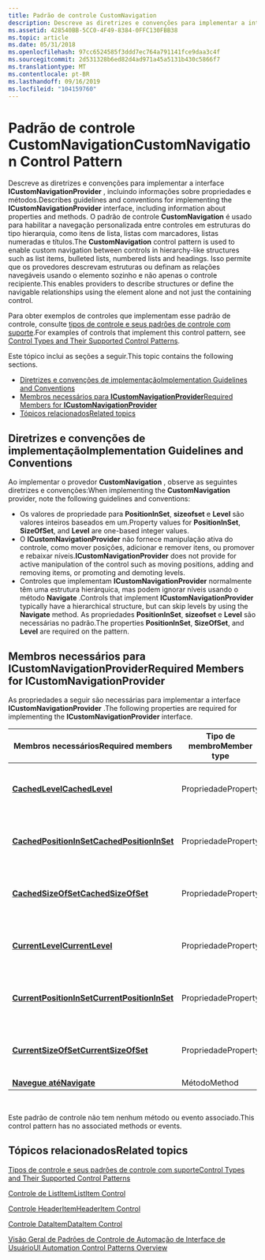 ```yaml
---
title: Padrão de controle CustomNavigation
description: Descreve as diretrizes e convenções para implementar a interface ICustomNavigationProvider, incluindo informações sobre propriedades e métodos.
ms.assetid: 428540BB-5CC0-4F49-8384-0FFC130FBB38
ms.topic: article
ms.date: 05/31/2018
ms.openlocfilehash: 97cc6524585f3ddd7ec764a791141fce9daa3c4f
ms.sourcegitcommit: 2d531328b6ed82d4ad971a45a5131b430c5866f7
ms.translationtype: MT
ms.contentlocale: pt-BR
ms.lasthandoff: 09/16/2019
ms.locfileid: "104159760"
---
```

# <a name="customnavigation-control-pattern"></a><span data-ttu-id="3067b-103">Padrão de controle CustomNavigation</span><span class="sxs-lookup"><span data-stu-id="3067b-103">CustomNavigation Control Pattern</span></span>

<span data-ttu-id="3067b-104">Descreve as diretrizes e convenções para implementar a interface **ICustomNavigationProvider** , incluindo informações sobre propriedades e métodos.</span><span class="sxs-lookup"><span data-stu-id="3067b-104">Describes guidelines and conventions for implementing the **ICustomNavigationProvider** interface, including information about properties and methods.</span></span> <span data-ttu-id="3067b-105">O padrão de controle **CustomNavigation** é usado para habilitar a navegação personalizada entre controles em estruturas do tipo hierarquia, como itens de lista, listas com marcadores, listas numeradas e títulos.</span><span class="sxs-lookup"><span data-stu-id="3067b-105">The **CustomNavigation** control pattern is used to enable custom navigation between controls in hierarchy-like structures such as list items, bulleted lists, numbered lists and headings.</span></span> <span data-ttu-id="3067b-106">Isso permite que os provedores descrevam estruturas ou definam as relações navegáveis usando o elemento sozinho e não apenas o controle recipiente.</span><span class="sxs-lookup"><span data-stu-id="3067b-106">This enables providers to describe structures or define the navigable relationships using the element alone and not just the containing control.</span></span>

<span data-ttu-id="3067b-107">Para obter exemplos de controles que implementam esse padrão de controle, consulte [tipos de controle e seus padrões de controle com suporte](uiauto-controlpatternmapping.md).</span><span class="sxs-lookup"><span data-stu-id="3067b-107">For examples of controls that implement this control pattern, see [Control Types and Their Supported Control Patterns](uiauto-controlpatternmapping.md).</span></span>

<span data-ttu-id="3067b-108">Este tópico inclui as seções a seguir.</span><span class="sxs-lookup"><span data-stu-id="3067b-108">This topic contains the following sections.</span></span>

-   [<span data-ttu-id="3067b-109">Diretrizes e convenções de implementação</span><span class="sxs-lookup"><span data-stu-id="3067b-109">Implementation Guidelines and Conventions</span></span>](#implementation-guidelines-and-conventions)
-   [<span data-ttu-id="3067b-110">Membros necessários para **ICustomNavigationProvider**</span><span class="sxs-lookup"><span data-stu-id="3067b-110">Required Members for **ICustomNavigationProvider**</span></span>](#required-members-for-icustomnavigationprovider)
-   [<span data-ttu-id="3067b-111">Tópicos relacionados</span><span class="sxs-lookup"><span data-stu-id="3067b-111">Related topics</span></span>](#related-topics)

## <a name="implementation-guidelines-and-conventions"></a><span data-ttu-id="3067b-112">Diretrizes e convenções de implementação</span><span class="sxs-lookup"><span data-stu-id="3067b-112">Implementation Guidelines and Conventions</span></span>

<span data-ttu-id="3067b-113">Ao implementar o provedor **CustomNavigation** , observe as seguintes diretrizes e convenções:</span><span class="sxs-lookup"><span data-stu-id="3067b-113">When implementing the **CustomNavigation** provider, note the following guidelines and conventions:</span></span>

-   <span data-ttu-id="3067b-114">Os valores de propriedade para **PositionInSet**, **sizeofset** e **Level** são valores inteiros baseados em um.</span><span class="sxs-lookup"><span data-stu-id="3067b-114">Property values for **PositionInSet**, **SizeOfSet**, and **Level** are one-based integer values.</span></span>
-   <span data-ttu-id="3067b-115">O **ICustomNavigationProvider** não fornece manipulação ativa do controle, como mover posições, adicionar e remover itens, ou promover e rebaixar níveis.</span><span class="sxs-lookup"><span data-stu-id="3067b-115">**ICustomNavigationProvider** does not provide for active manipulation of the control such as moving positions, adding and removing items, or promoting and demoting levels.</span></span>
-   <span data-ttu-id="3067b-116">Controles que implementam **ICustomNavigationProvider** normalmente têm uma estrutura hierárquica, mas podem ignorar níveis usando o método **Navigate** .</span><span class="sxs-lookup"><span data-stu-id="3067b-116">Controls that implement **ICustomNavigationProvider** typically have a hierarchical structure, but can skip levels by using the **Navigate** method.</span></span> <span data-ttu-id="3067b-117">As propriedades **PositionInSet**, **sizeofset** e **Level** são necessárias no padrão.</span><span class="sxs-lookup"><span data-stu-id="3067b-117">The properties **PositionInSet**, **SizeOfSet**, and **Level** are required on the pattern.</span></span>

## <a name="required-members-for-icustomnavigationprovider"></a><span data-ttu-id="3067b-118">Membros necessários para **ICustomNavigationProvider**</span><span class="sxs-lookup"><span data-stu-id="3067b-118">Required Members for **ICustomNavigationProvider**</span></span>

<span data-ttu-id="3067b-119">As propriedades a seguir são necessárias para implementar a interface **ICustomNavigationProvider** .</span><span class="sxs-lookup"><span data-stu-id="3067b-119">The following properties are required for implementing the **ICustomNavigationProvider** interface.</span></span>



| <span data-ttu-id="3067b-120">Membros necessários</span><span class="sxs-lookup"><span data-stu-id="3067b-120">Required members</span></span>                                                                  | <span data-ttu-id="3067b-121">Tipo de membro</span><span class="sxs-lookup"><span data-stu-id="3067b-121">Member type</span></span> | <span data-ttu-id="3067b-122">Observações</span><span class="sxs-lookup"><span data-stu-id="3067b-122">Notes</span></span>                                                                               |
|-----------------------------------------------------------------------------------|-------------|-------------------------------------------------------------------------------------|
| [<span data-ttu-id="3067b-123">**CachedLevel**</span><span class="sxs-lookup"><span data-stu-id="3067b-123">**CachedLevel**</span></span>](/windows/desktop/api/UIAutomationClient/nf-uiautomationclient-iuiautomationelement4-get_cachedlevel)                   | <span data-ttu-id="3067b-124">Propriedade</span><span class="sxs-lookup"><span data-stu-id="3067b-124">Property</span></span>    | <span data-ttu-id="3067b-125">Localizado na interface [**IUIAutomationElement4**](/windows/desktop/api/UIAutomationClient/nn-uiautomationclient-iuiautomationelement4) .</span><span class="sxs-lookup"><span data-stu-id="3067b-125">Located on [**IUIAutomationElement4**](/windows/desktop/api/UIAutomationClient/nn-uiautomationclient-iuiautomationelement4) interface.</span></span> |
| [<span data-ttu-id="3067b-126">**CachedPositionInSet**</span><span class="sxs-lookup"><span data-stu-id="3067b-126">**CachedPositionInSet**</span></span>](/windows/desktop/api/UIAutomationClient/nf-uiautomationclient-iuiautomationelement4-get_cachedpositioninset)   | <span data-ttu-id="3067b-127">Propriedade</span><span class="sxs-lookup"><span data-stu-id="3067b-127">Property</span></span>    | <span data-ttu-id="3067b-128">Localizado na interface [**IUIAutomationElement4**](/windows/desktop/api/UIAutomationClient/nn-uiautomationclient-iuiautomationelement4) .</span><span class="sxs-lookup"><span data-stu-id="3067b-128">Located on [**IUIAutomationElement4**](/windows/desktop/api/UIAutomationClient/nn-uiautomationclient-iuiautomationelement4) interface.</span></span> |
| [<span data-ttu-id="3067b-129">**CachedSizeOfSet**</span><span class="sxs-lookup"><span data-stu-id="3067b-129">**CachedSizeOfSet**</span></span>](/windows/desktop/api/UIAutomationClient/nf-uiautomationclient-iuiautomationelement4-get_cachedsizeofset)           | <span data-ttu-id="3067b-130">Propriedade</span><span class="sxs-lookup"><span data-stu-id="3067b-130">Property</span></span>    | <span data-ttu-id="3067b-131">Localizado na interface [**IUIAutomationElement4**](/windows/desktop/api/UIAutomationClient/nn-uiautomationclient-iuiautomationelement4) .</span><span class="sxs-lookup"><span data-stu-id="3067b-131">Located on [**IUIAutomationElement4**](/windows/desktop/api/UIAutomationClient/nn-uiautomationclient-iuiautomationelement4) interface.</span></span> |
| [<span data-ttu-id="3067b-132">**CurrentLevel**</span><span class="sxs-lookup"><span data-stu-id="3067b-132">**CurrentLevel**</span></span>](/windows/desktop/api/UIAutomationClient/nf-uiautomationclient-iuiautomationelement4-get_currentlevel)                 | <span data-ttu-id="3067b-133">Propriedade</span><span class="sxs-lookup"><span data-stu-id="3067b-133">Property</span></span>    | <span data-ttu-id="3067b-134">Localizado na interface [**IUIAutomationElement4**](/windows/desktop/api/UIAutomationClient/nn-uiautomationclient-iuiautomationelement4) .</span><span class="sxs-lookup"><span data-stu-id="3067b-134">Located on [**IUIAutomationElement4**](/windows/desktop/api/UIAutomationClient/nn-uiautomationclient-iuiautomationelement4) interface.</span></span> |
| [<span data-ttu-id="3067b-135">**CurrentPositionInSet**</span><span class="sxs-lookup"><span data-stu-id="3067b-135">**CurrentPositionInSet**</span></span>](/windows/desktop/api/UIAutomationClient/nf-uiautomationclient-iuiautomationelement4-get_currentpositioninset) | <span data-ttu-id="3067b-136">Propriedade</span><span class="sxs-lookup"><span data-stu-id="3067b-136">Property</span></span>    | <span data-ttu-id="3067b-137">Localizado na interface [**IUIAutomationElement4**](/windows/desktop/api/UIAutomationClient/nn-uiautomationclient-iuiautomationelement4) .</span><span class="sxs-lookup"><span data-stu-id="3067b-137">Located on [**IUIAutomationElement4**](/windows/desktop/api/UIAutomationClient/nn-uiautomationclient-iuiautomationelement4) interface.</span></span> |
| [<span data-ttu-id="3067b-138">**CurrentSizeOfSet**</span><span class="sxs-lookup"><span data-stu-id="3067b-138">**CurrentSizeOfSet**</span></span>](/windows/desktop/api/UIAutomationClient/nf-uiautomationclient-iuiautomationelement4-get_currentsizeofset)         | <span data-ttu-id="3067b-139">Propriedade</span><span class="sxs-lookup"><span data-stu-id="3067b-139">Property</span></span>    | <span data-ttu-id="3067b-140">Localizado na interface [**IUIAutomationElement4**](/windows/desktop/api/UIAutomationClient/nn-uiautomationclient-iuiautomationelement4) .</span><span class="sxs-lookup"><span data-stu-id="3067b-140">Located on [**IUIAutomationElement4**](/windows/desktop/api/UIAutomationClient/nn-uiautomationclient-iuiautomationelement4) interface.</span></span> |
| [<span data-ttu-id="3067b-141">**Navegue até**</span><span class="sxs-lookup"><span data-stu-id="3067b-141">**Navigate**</span></span>](/windows/desktop/api/UIAutomationCore/nf-uiautomationcore-irawelementproviderfragment-navigate)                   | <span data-ttu-id="3067b-142">Método</span><span class="sxs-lookup"><span data-stu-id="3067b-142">Method</span></span>      | <span data-ttu-id="3067b-143">Nenhum</span><span class="sxs-lookup"><span data-stu-id="3067b-143">None</span></span>                                                                                |



 

<span data-ttu-id="3067b-144">Este padrão de controle não tem nenhum método ou evento associado.</span><span class="sxs-lookup"><span data-stu-id="3067b-144">This control pattern has no associated methods or events.</span></span>

## <a name="related-topics"></a><span data-ttu-id="3067b-145">Tópicos relacionados</span><span class="sxs-lookup"><span data-stu-id="3067b-145">Related topics</span></span>

<dl> <dt>

[<span data-ttu-id="3067b-146">Tipos de controle e seus padrões de controle com suporte</span><span class="sxs-lookup"><span data-stu-id="3067b-146">Control Types and Their Supported Control Patterns</span></span>](uiauto-controlpatternmapping.md)
</dt> <dt>

[<span data-ttu-id="3067b-147">Controle de ListItem</span><span class="sxs-lookup"><span data-stu-id="3067b-147">ListItem Control</span></span>](uiauto-supportlistitemcontroltype.md)
</dt> <dt>

[<span data-ttu-id="3067b-148">Controle HeaderItem</span><span class="sxs-lookup"><span data-stu-id="3067b-148">HeaderItem Control</span></span>](uiauto-supportheaderitemcontroltype.md)
</dt> <dt>

[<span data-ttu-id="3067b-149">Controle DataItem</span><span class="sxs-lookup"><span data-stu-id="3067b-149">DataItem Control</span></span>](uiauto-supportdataitemcontroltype.md)
</dt> <dt>

[<span data-ttu-id="3067b-150">Visão Geral de Padrões de Controle de Automação de Interface de Usuário</span><span class="sxs-lookup"><span data-stu-id="3067b-150">UI Automation Control Patterns Overview</span></span>](uiauto-controlpatternsoverview.md)
</dt> </dl>

 

 




